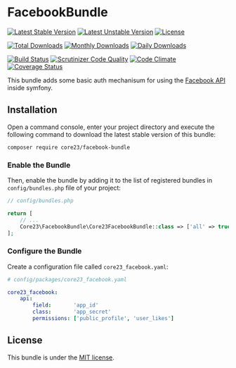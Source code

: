 FacebookBundle
==============
[![Latest Stable Version](https://poser.pugx.org/core23/facebook-bundle/v/stable)](https://packagist.org/packages/core23/facebook-bundle)
[![Latest Unstable Version](https://poser.pugx.org/core23/facebook-bundle/v/unstable)](https://packagist.org/packages/core23/facebook-bundle)
[![License](https://poser.pugx.org/core23/facebook-bundle/license)](LICENSE.md)

[![Total Downloads](https://poser.pugx.org/core23/facebook-bundle/downloads)](https://packagist.org/packages/core23/facebook-bundle)
[![Monthly Downloads](https://poser.pugx.org/core23/facebook-bundle/d/monthly)](https://packagist.org/packages/core23/facebook-bundle)
[![Daily Downloads](https://poser.pugx.org/core23/facebook-bundle/d/daily)](https://packagist.org/packages/core23/facebook-bundle)

[![Build Status](https://travis-ci.org/core23/FacebookBundle.svg)](https://travis-ci.org/core23/FacebookBundle)
[![Scrutinizer Code Quality](https://scrutinizer-ci.com/g/core23/FacebookBundle/badges/quality-score.png?b=master)](https://scrutinizer-ci.com/g/core23/FacebookBundle)
[![Code Climate](https://codeclimate.com/github/core23/FacebookBundle/badges/gpa.svg)](https://codeclimate.com/github/core23/FacebookBundle)
[![Coverage Status](https://coveralls.io/repos/core23/FacebookBundle/badge.svg)](https://coveralls.io/r/core23/FacebookBundle)

This bundle adds some basic auth mechanisum for using the [Facebook API] inside symfony.

## Installation

Open a command console, enter your project directory and execute the following command to download the latest stable version of this bundle:

```
composer require core23/facebook-bundle
```

### Enable the Bundle

Then, enable the bundle by adding it to the list of registered bundles in `config/bundles.php` file of your project:

```php
// config/bundles.php

return [
    // ...
    Core23\FacebookBundle\Core23FacebookBundle::class => ['all' => true],
];
```

### Configure the Bundle

Create a configuration file called `core23_facebook.yaml`:

```yaml
# config/packages/core23_facebook.yaml

core23_facebook:
    api:
        field:       'app_id'
        class:       'app_secret'
        permissions: ['public_profile', 'user_likes']
```

## License

This bundle is under the [MIT license](LICENSE.md).

[Facebook API]: https://developers.facebook.com/

